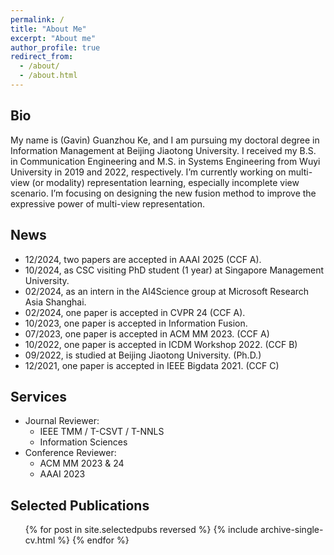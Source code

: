 ```yaml
---
permalink: /
title: "About Me"
excerpt: "About me"
author_profile: true
redirect_from: 
  - /about/
  - /about.html
---
```


Bio
---
My name is (Gavin) Guanzhou Ke, and I am pursuing my doctoral degree in Information Management at Beijing Jiaotong University. I received my B.S. in Communication Engineering and M.S. in Systems Engineering from Wuyi University in 2019 and 2022, respectively. I’m currently working on multi-view (or modality) representation learning, especially incomplete view scenario. I’m focusing on designing the new fusion method to improve the expressive power of multi-view representation.


News
---
* 12/2024, two papers are accepted in AAAI 2025 (CCF A).
* 10/2024, as CSC visiting PhD student (1 year) at Singapore Management University.
* 02/2024, as an intern in the AI4Science group at Microsoft Research Asia Shanghai.
* 02/2024, one paper is accepted in CVPR 24 (CCF A).
* 10/2023, one paper is accepted in Information Fusion.
* 07/2023, one paper is accepted in ACM MM 2023. (CCF A)
* 10/2022, one paper is accepted in ICDM Workshop 2022. (CCF B)
* 09/2022, is studied at Beijing Jiaotong University. (Ph.D.)
* 12/2021, one paper is accepted in IEEE Bigdata 2021. (CCF C)

Services
---

* Journal Reviewer:
  * IEEE TMM / T-CSVT / T-NNLS
  * Information Sciences
* Conference Reviewer:
  * ACM MM 2023 & 24
  * AAAI 2023



Selected Publications
---

<ul>{% for post in site.selectedpubs reversed %}
    {% include archive-single-cv.html %}
  {% endfor %}</ul>
